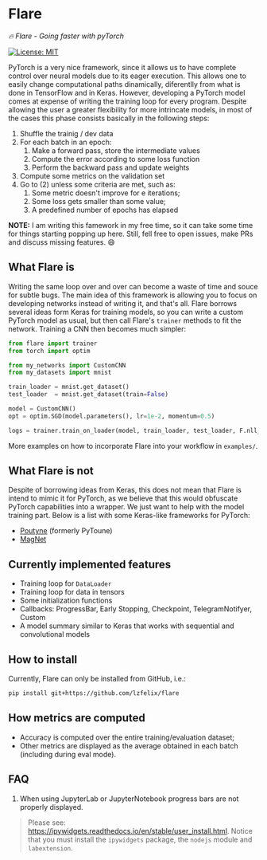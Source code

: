 # Flare
_:fire: Flare - Going faster with pyTorch_

[![License: MIT](https://img.shields.io/badge/License-MIT-brightgreen.svg)](https://github.com/lzfelix/flare/blob/master/LICENSE)


PyTorch is a very nice framework, since it allows us to have complete control over neural models
due to its eager execution. This allows one to easily change computational paths dinamically,
diferentlly from what is done in TensorFlow and in Keras. However, developing a PyTorch model
comes at expense of writing the training loop for every program. Despite allowing the user a
greater flexibility for more intrincate models, in most of the cases this phase consists basically in
the following steps:

1. Shuffle the trainig / dev data
2. For each batch in an epoch:
    1. Make a forward pass, store the intermediate values
    2. Compute the error according to some loss function
    3. Perform the backward pass and update weights
3. Compute some metrics on the validation set
4. Go to (2) unless some criteria are met, such as:
    1. Some metric doesn't improve for e iterations;
    2. Some loss gets smaller than some value;
    3. A predefined number of epochs has elapsed


**NOTE:** I am writing this famework in my free time, so it can take some time for things starting
popping up here. Still, fell free to open issues, make PRs and discuss missing features. :smile:

## What Flare is

Writing the same loop over and over can become a waste of time and souce for subtle bugs. The
main idea of this framework is allowing you to focus on developing networks instead of writing
it, and that's all. Flare borrows several ideas form Keras for training models, so you can write
a custom PyTorch model as usual, but then call Flare's `trainer` methods to fit the network.
Training a CNN then becomes much simpler:

```python
from flare import trainer
from torch import optim

from my_networks import CustomCNN
from my_datasets import mnist

train_loader = mnist.get_dataset()
test_loader  = mnist.get_dataset(train=False)

model = CustomCNN()
opt = optim.SGD(model.parameters(), lr=1e-2, momentum=0.5)

logs = trainer.train_on_loader(model, train_loader, test_loader, F.nll_loss, opt, n_epochs=2)
```

More examples on how to incorporate Flare into your workflow in `examples/`.

## What Flare is not

Despite of borrowing ideas from Keras, this does not mean that Flare is intend to mimic it
for PyTorch, as we believe that this would obfuscate PyTorch capabilities into a wrapper. We
just want to help with the model training part. Below is a list with some Keras-like frameworks for PyTorch:

* [Poutyne](https://github.com/GRAAL-Research/poutyne) (formerly PyToune)
* [MagNet](https://github.com/MagNet-DL/magnet)

## Currently implemented features

* Training loop for `DataLoader`
* Training loop for data in tensors
* Some initialization functions
* Callbacks: ProgressBar, Early Stopping, Checkpoint, TelegramNotifyer, Custom
* A model summary similar to Keras that works with sequential and convolutional models

## How to install

Currently, Flare can only be installed from GitHub, i.e.:

```bash
pip install git+https://github.com/lzfelix/flare
```

## How metrics are computed

* Accuracy is computed over the entire training/evaluation dataset;
* Other metrics are displayed as the average obtained in each batch (including during eval mode).

## FAQ

  1. When using JupyterLab or JupyterNotebook progress bars are not properly displayed.

> Please see: https://ipywidgets.readthedocs.io/en/stable/user_install.html. Notice that you must install the `ipywidgets` package, the `nodejs` module and `labextension`.

